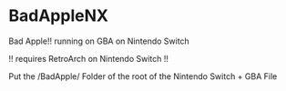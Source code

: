 # BadAppleNX
Bad Apple!! running on GBA on Nintendo Switch

!! requires RetroArch on Nintendo Switch !! 

Put the /BadApple/ Folder of the root of the Nintendo Switch + GBA File
